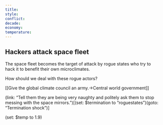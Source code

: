 ```yaml
---
title: 
style: 
conflict: 
decade: 
economy: 
temperature: 
---
```


## Hackers attack space fleet

The space fleet becomes the target of attack by rogue states who try to hack it to benefit their own microclimates.

How should we deal with these rogue actors?

[[Give the global climate council an army.->Central world government]]

(link: “Tell them they are being very naughty and politely ask them to stop messing with the space mirrors.”)[(set: $termination to “roguestates”)(goto: “Termination shock”)]

(set: $temp to 1.9)
